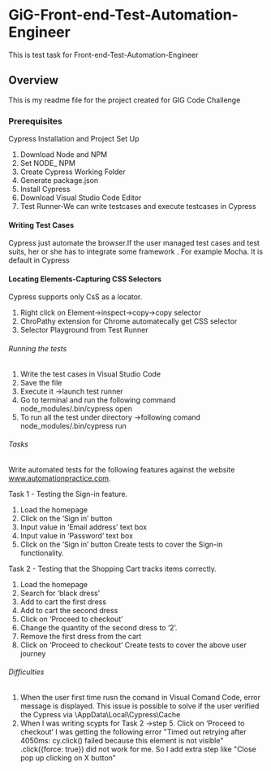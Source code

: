 # GiG-Front-end-Test-Automation-Engineer
This is test task  for  Front-end-Test-Automation-Engineer

## Overview 
This is my readme file for the project created for GIG Code  Challenge

### Prerequisites 
Cypress Installation and Project Set Up
1. Download Node and NPM
2. Set NODE_ NPM
3. Create Cypress Working Folder
4. Generate  package.json
5. Install Cypress
6. Download Visual Studio Code Editor
7. Test Runner-We can write testcases and  execute testcases in Cypress

#### Writing Test Cases
Cypress just automate the browser.If the user managed test cases and test suits, her or she has to integrate some framework . 
For example Mocha. It is default in Cypress 

#### Locating Elements-Capturing CSS Selectors
 Cypress supports only CsS as a locator.
 1. Right click on Element->inspect->copy->copy selector
 2. ChroPathy extension for Chrome automatecally get CSS selector
 3. Selector  Playground from Test Runner
 
###### Running the tests
1. Write the test cases in Visual Studio Code
2. Save the file
3. Execute it ->launch  test runner
4. Go to terminal and run the following command 
node_modules/.bin/cypress open
5. To run all the test under directory ->following comand
node_modules/.bin/cypress run

###### Tasks
Write automated tests for the following features against the website
www.automationpractice.com.

Task 1 - Testing the Sign-in feature.
1. Load the homepage
2. Click on the ‘Sign in’ button
3. Input value in ‘Email address’ text box
4. Input value in ‘Password’ text box
5. Click on the ‘Sign in’ button
Create tests to cover the Sign-in functionality.

Task 2 - Testing that the Shopping Cart tracks items correctly.
1. Load the homepage
2. Search for ‘black dress’
3. Add to cart the first dress
4. Add to cart the second dress
5. Click on ‘Proceed to checkout’
6. Change the quantity of the second dress to ‘2’.
7. Remove the first dress from the cart
8. Click on ‘Proceed to checkout’
Create tests to cover the above user journey


###### Difficulties
1. When the user first time rusn the comand in Visual Comand Code, error message is displayed. 
This issue is possible to solve if the user verified the Cypress via
\AppData\Local\Cypress\Cache
2.  When  I was  writing  scypts for Task 2 ->step  5. Click on ‘Proceed to checkout’
I was getting the  following error "Timed out retrying after 4050ms: cy.click() failed because this element is not visible"
.click({force: true}) did not work for me. So I add extra  step  like "Close pop up clicking  on X button"

